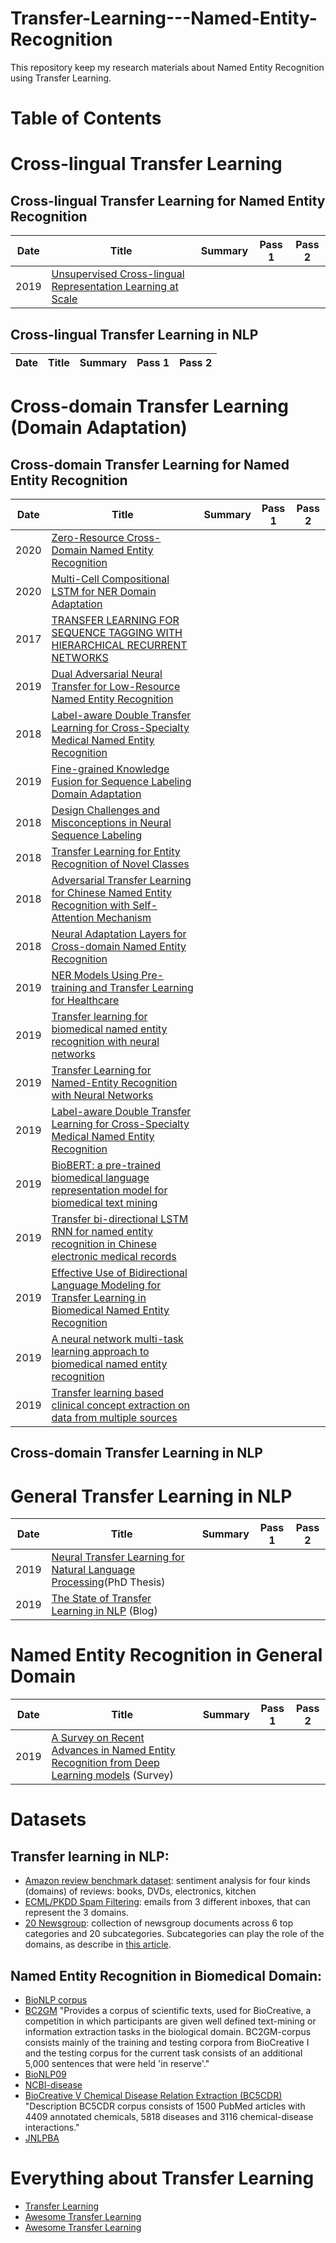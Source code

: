 # Transfer-Learning---Named-Entity-Recognition
This repository keep my research materials about Named Entity Recognition using Transfer Learning.

# Table of Contents

# Cross-lingual Transfer Learning
## Cross-lingual Transfer Learning for Named Entity Recognition
|Date|Title| Summary | Pass 1 | Pass 2 |
|----|----|----|----|----|
|2019 | [Unsupervised Cross-lingual Representation Learning at Scale](https://arxiv.org/pdf/1911.02116.pdf) ||||

## Cross-lingual Transfer Learning in NLP
|Date| Title | Summary | Pass 1 | Pass 2 |
|----|----|----|----|----|

# Cross-domain Transfer Learning (Domain Adaptation)

## Cross-domain Transfer Learning for Named Entity Recognition
|Date| Title | Summary | Pass 1 | Pass 2 |
|----|----|----|----|----|
|2020| [Zero-Resource Cross-Domain Named Entity Recognition](https://arxiv.org/pdf/2002.05923.pdf)||||
|2020| [Multi-Cell Compositional LSTM for NER Domain Adaptation](https://www.aclweb.org/anthology/2020.acl-main.524.pdf)||||
|2017| [TRANSFER LEARNING FOR SEQUENCE TAGGING WITH HIERARCHICAL RECURRENT NETWORKS](https://openreview.net/pdf?id=ByxpMd9lx)||||
|2019| [Dual Adversarial Neural Transfer for Low-Resource Named Entity Recognition](https://www.aclweb.org/anthology/P19-1336.pdf)||||
|2018| [Label-aware Double Transfer Learning for Cross-Specialty Medical Named Entity Recognition](https://www.aclweb.org/anthology/N18-1001.pdf)||||
|2019| [Fine-grained Knowledge Fusion for Sequence Labeling Domain Adaptation](https://www.aclweb.org/anthology/D19-1429.pdf)||||
|2018| [Design Challenges and Misconceptions in Neural Sequence Labeling](https://www.aclweb.org/anthology/C18-1327.pdf)||||
|2018| [Transfer Learning for Entity Recognition of Novel Classes](https://www.aclweb.org/anthology/C18-1168.pdf)||||
|2018| [Adversarial Transfer Learning for Chinese Named Entity Recognition with Self-Attention Mechanism](https://www.aclweb.org/anthology/D18-1017.pdf)||||
|2018| [Neural Adaptation Layers for Cross-domain Named Entity Recognition](https://www.aclweb.org/anthology/D18-1226.pdf)||||
|2019| [NER Models Using Pre-training and Transfer Learning for Healthcare](https://arxiv.org/pdf/1910.11241.pdf) ||||
|2019| [Transfer learning for biomedical named entity recognition with neural networks](https://www.ncbi.nlm.nih.gov/pmc/articles/PMC6247938/pdf/bty449.pdf) ||||
|2019| [Transfer Learning for Named-Entity Recognition with Neural Networks](https://arxiv.org/pdf/1705.06273.pdf) ||||
|2019| [Label-aware Double Transfer Learning for Cross-Specialty Medical Named Entity Recognition](https://arxiv.org/pdf/1804.09021.pdf) ||||
|2019| [BioBERT: a pre-trained biomedical language representation model for biomedical text mining](https://arxiv.org/pdf/1901.08746.pdf) ||||
|2019| [Transfer bi-directional LSTM RNN for named entity recognition in Chinese electronic medical records](https://ieeexplore.ieee.org/abstract/document/8210840) ||||
|2019| [Effective Use of Bidirectional Language Modeling for Transfer Learning in Biomedical Named Entity Recognition](https://arxiv.org/pdf/1711.07908.pdf)  ||||
|2019| [A neural network multi-task learning approach to biomedical named entity recognition](https://bmcbioinformatics.biomedcentral.com/articles/10.1186/s12859-017-1776-8) ||||
|2019| [Transfer learning based clinical concept extraction on data from multiple sources](https://www.sciencedirect.com/science/article/pii/S1532046414001233) ||||

## Cross-domain Transfer Learning in NLP

# General Transfer Learning in NLP
|Date| Title | Summary | Pass 1 | Pass 2 |
|----|----|----|----|----|
|2019| [Neural Transfer Learning for Natural Language Processing](https://ruder.io/thesis/neural_transfer_learning_for_nlp.pdf)(PhD Thesis) ||||
|2019| [The State of Transfer Learning in NLP](https://ruder.io/state-of-transfer-learning-in-nlp/) (Blog) ||||

# Named Entity Recognition in General Domain
|Date| Title | Summary | Pass 1 | Pass 2 |
|----|----|----|----|----|
|2019| [A Survey on Recent Advances in Named Entity Recognition from Deep Learning models](https://arxiv.org/pdf/1910.11470.pdf) (Survey) ||||

# Datasets
## Transfer learning in NLP:
* [Amazon review benchmark dataset](https://www.cs.jhu.edu/~mdredze/datasets/sentiment/): sentiment analysis for four kinds (domains) of reviews: books, DVDs, electronics, kitchen
* [ECML/PKDD Spam Filtering](http://www.ecmlpkdd2006.org/challenge.html#download): emails from 3 different inboxes, that can represent the 3 domains.
* [20 Newsgroup](http://qwone.com/~jason/20Newsgroups/): collection of newsgroup documents across 6 top categories and 20 subcategories. Subcategories can play the role of the domains, as describe in [this article](https://arxiv.org/pdf/1707.01217.pdf).
## Named Entity Recognition in Biomedical Domain:
* [BioNLP corpus](https://www.ncbi.nlm.nih.gov/research/bionlp/Data/)
* [BC2GM](https://omictools.com/bc2gm-corpus-tool)
"Provides a corpus of scientific texts, used for BioCreative, a competition in which participants are given well defined text-mining or information extraction tasks in the biological domain. BC2GM-corpus consists mainly of the training and testing corpora from BioCreative I and the testing corpus for the current task consists of an additional 5,000 sentences that were held 'in reserve'."
* [BioNLP09](https://www.aclweb.org/anthology/W09-1401.pdf)
* [NCBI-disease](https://www.ncbi.nlm.nih.gov/CBBresearch/Dogan/DISEASE/)
* [BioCreative V Chemical Disease Relation Extraction (BC5CDR)](https://biocreative.bioinformatics.udel.edu/tasks/biocreative-v/track-3-cdr/)
"Description
BC5CDR corpus consists of 1500 PubMed articles with 4409 annotated chemicals, 5818 diseases and 3116 chemical-disease interactions."
* [JNLPBA](http://www.nactem.ac.uk/tsujii/GENIA/ERtask/report.html)

# Everything about Transfer Learning
* [Transfer Learning](https://github.com/jindongwang/transferlearning)
* [Awesome Transfer Learning](https://github.com/artix41/awesome-transfer-learning)
* [Awesome Transfer Learning](https://github.com/sun254/awesome-transfer-learning)
